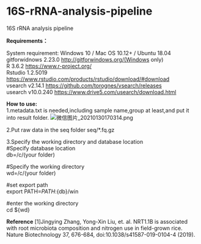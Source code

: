 # 16S-rRNA-analysis-pipeline
16S rRNA analysis pipeline

**Requirements：**
  
System requirement: Windows 10 / Mac OS 10.12+ / Ubuntu 18.04  
gitforwidnows 2.23.0 http://gitforwindows.org/(Windows only)  
R 3.6.2 https://www.r-project.org/  
Rstudio 1.2.5019 https://www.rstudio.com/products/rstudio/download/#download  
vsearch v2.14.1 https://github.com/torognes/vsearch/releases  
usearch v10.0.240 https://www.drive5.com/usearch/download.html  

**How to use:**  
1.metadata.txt is needed,including sample name,group at least,and put it into result folder.
![微信图片_20210130170314.png](https://i.loli.net/2021/01/30/gJuvU2jmat8yPbZ.png)

2.Put raw data in the seq folder  seq/*.fq.gz

3.Specify the working directory and database location  
#Specify database location  
db=/c/(your folder)  
  
#Specify the working directory  
wd=/c/(your folder)
  
#set export path  
export PATH=$PATH:${db}/win  
  
#enter the working directory  
cd ${wd}

**Reference** 
[1]Jingying Zhang, Yong-Xin Liu, et. al. NRT1.1B is associated with root microbiota composition and nitrogen use in field-grown rice. Nature Biotechnology 37, 676-684, doi:10.1038/s41587-019-0104-4 (2019).


